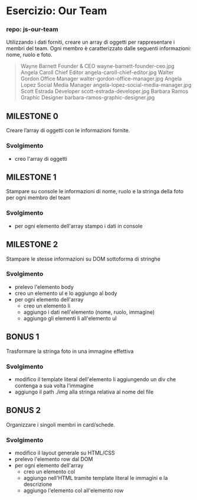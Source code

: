 # Esercizio: Our Team

### repo: js-our-team

Utilizzando i dati forniti, creare un array di oggetti per rappresentare i membri del team.
Ogni membro è caratterizzato dalle seguenti informazioni: nome, ruolo e foto.

> Wayne Barnett Founder & CEO wayne-barnett-founder-ceo.jpg
> Angela Caroll Chief Editor angela-caroll-chief-editor.jpg
> Walter Gordon Office Manager walter-gordon-office-manager.jpg
> Angela Lopez Social Media Manager angela-lopez-social-media-manager.jpg
> Scott Estrada Developer scott-estrada-developer.jpg
> Barbara Ramos Graphic Designer barbara-ramos-graphic-designer.jpg

## MILESTONE 0

Creare l’array di oggetti con le informazioni fornite.

### Svolgimento

- creo l'array di oggetti

## MILESTONE 1

Stampare su console le informazioni di nome, ruolo e la stringa della foto per ogni membro del team

### Svolgimento

- per ogni elemento dell'array
  stampo i dati in console

## MILESTONE 2

Stampare le stesse informazioni su DOM sottoforma di stringhe

### Svolgimento

- prelevo l'elemento body
- creo un elemento ul e lo aggiungo al body
- per ogni elemento dell'array
  - creo un elemento li
  - aggiungo i dati nell'elemento (nome, ruolo, immagine)
  - aggiungo gli elementi li all'elemento ul

## BONUS 1

Trasformare la stringa foto in una immagine effettiva

### Svolgimento

- modifico il template literal dell'elemento li aggiungendo un div che contenga a sua volta l'immagine
- aggiungo il path ./img alla stringa relativa al nome del file

## BONUS 2

Organizzare i singoli membri in card/schede.

### Svolgimento

- modifico il layout generale su HTML/CSS
- prelevo l'elemento row dal DOM
- per ogni elemento dell'array
  - creo un elemento col
  - aggiungo nell'HTML tramite template literal le immagini e la descrizione
  - aggiungo l'elemento col all'elemento row

